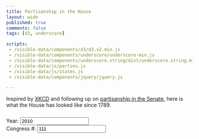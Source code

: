 ```yaml
---
title: Partisanship in the House
layout: wide
published: true
comments: false
tags: [d3, underscore]

scripts:
 - /visible-data/components/d3/d3.v2.min.js
 - /visible-data/components/underscore/underscore-min.js
 - /visible-data/components/underscore.string/dist/underscore.string.min.js
 - /visible-data/js/parties.js
 - /visible-data/js/states.js
 - /visible-data/components/jquery/jquery.js

---
```

<style type="text/css">
body { position: relative; }

div.caption {
	padding: .5em;
	background-color: white;
	border: 1px solid #555;
}

#congress {
	margin-top: 1em;
}
#buttons {
	margin-top: 1.75em;
}

</style>

Inspired by [XKCD](http://xkcd.com/1127/large/) and following up on [partisanship in the Senate](/visible-data/2012/05/21/partisanship-over-111-congresses/), here is what the House has looked like since 1789.

<div id="chart-wrapper" class="row">
	<div id="chart" class="span8"> </div>
	<div id="buttons" class="btn-group span2">
		<a class="btn" id="previous">
			<i class="icon-step-backward" id="previous-icon" data-original-title="Earlier"> </i>
		</a>
		<a class="btn" id="random">
			<i class="icon-random" data-original-title="Random"> </i>
		</a>
		<a class="btn" id="next">
			<i class="icon-step-forward" id="next-icon" data-original-title="Later"> </i>
		</a>
	</div>
	<form class="form-horizontal span4" id="congress">
		<div class="row">
			<div class="span3">
				<label>Year: </label>
				<input name="year" class="span2" 
					type="text" value="2010" 
					max="2010"
					min="1789" />
			</div>
			<div class="span2">
				<label>Congress #:</label>
				<input name="congress" class="span2" 
					type="text" value="111" 
					max="111"
					min="1" />
			</div>
		</div>
	</form>
    <div id="parties" class="span4"></div>
</div>

<table id="members" class="table table-condensed table-striped span12">
    <thead></thead>
    <tbody></tbody>
</table>

<script type="text/javascript">
// mise en place
function memberKey(d) { return d['ICPSR ID Number']; }

function slugify(text) {
    text = String(text)
        .toLowerCase()
        .replace(/[^\w\s\-]/g, '')
        .replace(/[\-\s]+/g, '-');
    return text;
}

function getCongress(year) {
    // return congress number for a given year
    return Math.floor((year - 1789) / 2 + 1);
}

function getYear(congress) {
    // return starting year for congress number
    return 1789 + (congress * 2) - 2;
}

function translate(x, y) {
	return "translate("+x+","+y+")"; 
}

var margin = { top: 10, right: 10, bottom: 10, left: 10 }
  , height = 400
  , width = 600
  , url = "/visible-data/data/house-DWN-1-111.csv"
  , byCongress
  , chart
  , player;

var template = _.template('<h4><%= Name %></h4><p><%= Party %> (<%= State %>)</p>');

var nest = d3.nest().key(function(d) { return d.Congress; });

// a caption, for use later
var caption = d3.select('body').append('div')
    .attr('class', 'caption')
    .style('display', 'none')
    .style('position', 'absolute');

// fetch data early and often
d3.csv(url, function(data) {
    window.data = data;
    var state;
    _.each(data, function(d, i) {
        d.Congress = +d.Congress;
        d.Party = PARTIES[d.Party];
        d['1st Dimension Coordinate'] = Number(d['1st Dimension Coordinate']);
        d['2nd Dimension Coordinate'] = Number(d['2nd Dimension Coordinate']);
        if (_.has(STATES, d['State Code'])) {
            // clean this up a bit
            state = STATES[d['State Code']]['name'].toLowerCase();
            state = _.str.titleize(state);
            d['State'] = state;
            d['Postal'] = STATES[d['State Code']]['abbr'];
        }
        
        d.slug = slugify(d.Party);
    });

    byCongress = nest.map(data);

    jQuery(function($) {
    	// get a player
    	player = new Player();
    	player.random();

    	// key controls
    	d3.select(window).on('keydown', function() {
    	    switch (d3.event.keyCode) {
    	        case 37: player.previous(); break;
    	        case 39: player.next(); break;
    	    }
    	});
    });

});

// setup our chart, wrapped in a closure
chart = d3.select('#chart').append('svg')
    .attr('height', height + margin.top + margin.bottom)
    .attr('width', width + margin.left + margin.right)
  .append('g')
    .attr('transform', translate(margin.left, 0));

var x = d3.scale.linear()
    .domain([-1.5, 1.5])
    .range([0, width]);

var y = d3.scale.linear()
    .domain([-1.5, 1.5])
    .range([0, height]);

var xAxis = d3.svg.axis()
    .scale(x)
    .ticks(3)
    .tickFormat(String)
    .orient('bottom');

var yAxis = d3.svg.axis()
    .scale(y)
    .ticks(3)
    .tickFormat(String)
    .orient('left');

// the chart
chart.append('g')
    .attr('class', 'x axis')
    .attr('transform', 'translate(0,' + (height / 2) + ')')
    .call(xAxis);

chart.append('text')
    .attr('class', 'axis label')
    .attr('transform', 'translate(0,' + (height / 2 - 5) + ')')
    .text('1st Dimension');

chart.append('g')
    .attr('class', 'y axis')
    .attr('transform', 'translate(' + (width / 2) + ',0)')
    .call(yAxis);

chart.append('text')
    .attr('class', 'axis label')
    .attr('transform', translate(width / 2 + 5), margin.top + margin.bottom)
    .text('2nd Dimension');


function plotCongress(congress) {
    // chart first and second dimentions on a scatterplot
    var data = byCongress[congress];
    var circles = chart.selectAll('circle')
        .data(data, memberKey);
    
    circles.enter()
        .append('circle')
        .attr('class', function(d) { return d.slug; })
        .attr('cx', function(d) { return x(d['1st Dimension Coordinate']); })
        .attr('cy', function(d) { return y(d['2nd Dimension Coordinate']); })
      .transition()
        .duration(1000)
        .attr('r', 4);

    circles.transition()
        .duration(1000)
        .attr('class', function(d) { return d.slug; })
        .attr('r', 4)
        .attr('cx', function(d) { return x(d['1st Dimension Coordinate']); })
        .attr('cy', function(d) { return y(d['2nd Dimension Coordinate']); });

    circles.exit()
        .transition()
        .duration(1000)
        .attr('r', 0)
        .remove();

    circles.on('mouseover', function(d, i) {
        var position = d3.mouse(document.body);
        this.setAttribute('r', 8);
        caption.style('display', 'block')
            .style('left', (position[0] + 10) + 'px')
            .style('top', (position[1] + 10) + 'px')
            .html(template(d));
    })
    .on('mouseout', function(d, i) {
        this.setAttribute('r', 4);
        caption.style('display', 'none');
    });

}

function memberTable(congress) {
	// build a table of members
    var data = byCongress[congress].sort(function(a, b) {
        return a['1st Dimension Coordinate'] - b['1st Dimension Coordinate'];
    });
    
    var fields = [
        'Name', 'State', 'District', 'Party', 
        '1st Dimension Coordinate', 
        '2nd Dimension Coordinate'];
	
    var table = d3.select('#members');

	// headings
	table.select('thead').selectAll('th')
	    .data(fields)
	  .enter().append('th')
	    .text(String);

    // rows and columns
    var rows = table.select('tbody').selectAll('tr')
        .data(data, memberKey);

    rows.enter()
        .append('tr')
        .order();

    rows.exit().remove();

    rows.sort(function(a, b) {
        return a['1st Dimension Coordinate'] - b['1st Dimension Coordinate'];
    });


    rows.selectAll('td')
        .data(function(d) { return _.map(fields, function(f) {
            return d[f];
        }) 
    })
      .enter().append('td')
        .text(String);
}

function plotParties(congress) {
    // a bar chart of party breakdown
    var data = byCongress[congress]
        parties = _.countBy(data, 'Party');

    return parties;
}

function Player() {
    this.congress = $('[name=congress]');
    this.year = $('[name=year]');
    this.min = 1;
    this.max = 111;
    this.current = Number(this.congress.val() || this.max);

    var player = this;
    $('#next').on('click', function(e) {
        e.preventDefault();
        player.next();
    });

    $('#previous').on('click', function(e) {
        e.preventDefault();
        player.previous();
    });

    $('#random').on('click', function(e) {
        e.preventDefault();
        player.random();
    });

    this.congress.on('change', function(e) {
        var value = $(this).val();
        player.update(value);
    });

    this.year.on('change', function(e) {
        var value = getCongress($(this).val());
        player.update(value);
    });

    $('form').submit(function(e) { 
        e.preventDefault(); 
        player.update();
    });
}

Player.prototype.update = function(congress) {
    congress = congress || this.congress.val();
    this.congress.val(congress);
    this.year.val(getYear(congress));
    plotCongress(congress);
    memberTable(congress);
    plotParties(congress);
    this.current = congress;
};

Player.prototype.next = function() {
    if (this.current < this.max) {
        this.update(this.current + 1);
    }
};

Player.prototype.previous = function() {
    if (this.current > this.min) {
        this.update(this.current - 1);
    }
};

Player.prototype.random = function() {
    this.update(Math.floor(Math.random() * 111));
};

</script>
